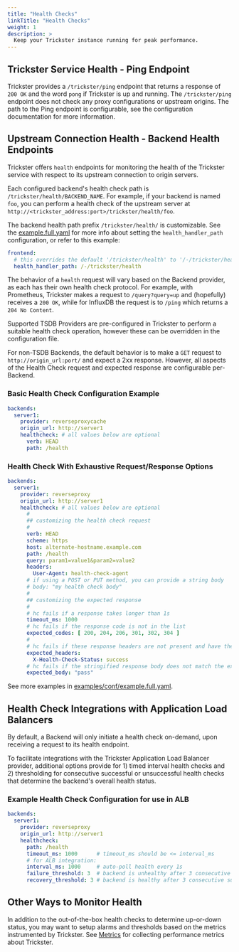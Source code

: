 ```yaml
---
title: "Health Checks"
linkTitle: "Health Checks"
weight: 1
description: >
  Keep your Trickster instance running for peak performance.
---
```


## Trickster Service Health - Ping Endpoint

Trickster provides a `/trickster/ping` endpoint that returns a response of `200 OK` and the word `pong` if Trickster is up and running.  The `/trickster/ping` endpoint does not check any proxy configurations or upstream origins. The path to the Ping endpoint is configurable, see the configuration documentation for more information.

## Upstream Connection Health - Backend Health Endpoints

Trickster offers `health` endpoints for monitoring the health of the Trickster service with respect to its upstream connection to origin servers.

Each configured backend's health check path is `/trickster/health/BACKEND_NAME`. For example, if your backend is named `foo`, you can perform a health check of the upstream server at `http://<trickster_address:port>/trickster/health/foo`.

The backend health path prefix `/trickster/health/` is customizable. See the [example.full.yaml](../examples/conf/example.full.yaml) for more info about setting the `health_handler_path` configuration, or refer to this example:

```yaml
frontend:
  # this overrides the default '/trickster/health' to '/-/trickster/health'
  health_handler_path: /-/trickster/health
```

The behavior of a `health` request will vary based on the Backend provider, as each has their own health check protocol. For example, with Prometheus, Trickster makes a request to `/query?query=up` and (hopefully) receives a `200 OK`, while for InfluxDB the request is to `/ping` which returns a `204 No Content`.

Supported TSDB Providers are pre-configured in Trickster to perform a suitable health check operation, however these can be overridden in the configuration file.

For non-TSDB Backends, the default behavior is to make a `GET` request to `http://origin_url:port/` and expect a 2xx response. However, all aspects of the Health Check request and expected response are configurable per-Backend.

### Basic Health Check Configuration Example

```yaml
backends:
  server1:
    provider: reverseproxycache
    origin_url: http://server1
    healthcheck: # all values below are optional
      verb: HEAD
      path: /health
```

### Health Check With Exhaustive Request/Response Options

```yaml
backends:
  server1:
    provider: reverseproxy
    origin_url: http://server1
    healthcheck: # all values below are optional
      # 
      ## customizing the health check request
      #
      verb: HEAD
      scheme: https
      host: alternate-hostname.example.com
      path: /health
      query: param1=value1&param2=value2
      headers:
        User-Agent: health-check-agent
      # if using a POST or PUT method, you can provide a string body
      # body: "my health check body"
      #
      ## customizing the expected response
      #
      # hc fails if a response takes longer than 1s
      timeout_ms: 1000
      # hc fails if the response code is not in the list
      expected_codes: [ 200, 204, 206, 301, 302, 304 ]
      #
      # hc fails if these response headers are not present and have the expected value
      expected_headers:
        X-Health-Check-Status: success
      # hc fails if the stringified response body does not match the expected value
      expected_body: "pass"

```

See more examples in [examples/conf/example.full.yaml](https://github.com/trickstercache/trickster/blob/main/examples/conf/example.full.yaml).

## Health Check Integrations with Application Load Balancers

By default, a Backend will only initiate a health check on-demand, upon receiving a request to its health endpoint.

To facilitate integrations with the Trickster Application Load Balancer provider, additional options provide for 1) timed interval health checks and 2) thresholding for consecutive successful or unsuccessful health checks that determine the backend's overall health status.

### Example Health Check Configuration for use in ALB

```yaml
backends:
  server1:
    provider: reverseproxy
    origin_url: http://server1
    healthcheck:
      path: /health
      timeout_ms: 1000      # timeout_ms should be <= interval_ms
      # for ALB integration:
      interval_ms: 1000     # auto-poll health every 1s
      failure_threshold: 3  # backend is unhealthy after 3 consecutive failures
      recovery_threshold: 3 # backend is healthy after 3 consecutive successes
```

## Other Ways to Monitor Health

In addition to the out-of-the-box health checks to determine up-or-down status, you may want to setup alarms and thresholds based on the metrics instrumented by Trickster. See [Metrics](/docs/tracing-and-metrics/metrics/) for collecting performance metrics about Trickster.
